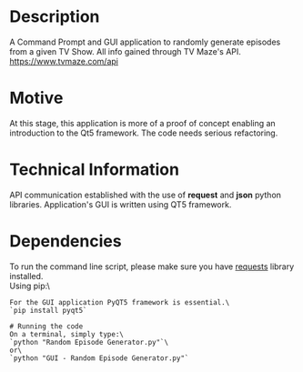 # Description
A Command Prompt and GUI application to randomly generate episodes from a given TV Show.
All info gained through TV Maze's API.
https://www.tvmaze.com/api

# Motive
At this stage, this application is more of a proof of concept enabling an introduction to the Qt5 framework. The code needs serious refactoring.

# Technical Information
API communication established with the use of **request** and **json** python libraries. Application's GUI is written using QT5 framework.

# Dependencies
To run the command line script, please make sure you have [requests](https://pypi.org/project/requests/) library installed.\
Using pip:\
```pip install requests\
For the GUI application PyQT5 framework is essential.\
`pip install pyqt5`

# Running the code
On a terminal, simply type:\
`python "Random Episode Generator.py"`\
or\
`python "GUI - Random Episode Generator.py"`
